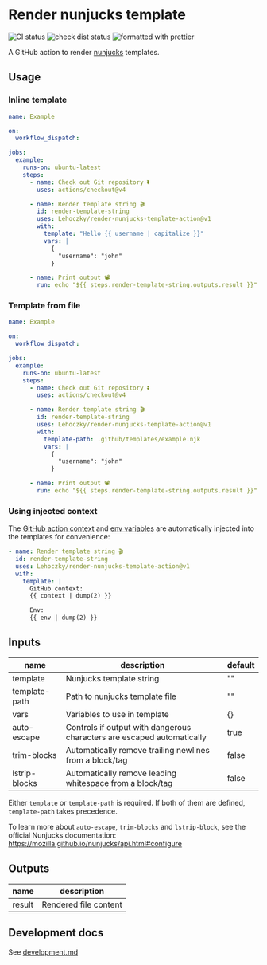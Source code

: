 # Render nunjucks template

![CI status](https://github.com/lehoczky/render-nunjucks-template-action/workflows/CI/badge.svg)
![check dist status](https://github.com/lehoczky/render-nunjucks-template-action/workflows/Check%20dist%2F/badge.svg)
![formatted with prettier](https://img.shields.io/badge/code_style-prettier-ff69b4.svg)

A GitHub action to render [nunjucks](https://mozilla.github.io/nunjucks/) templates.

## Usage

### Inline template

```yml
name: Example

on:
  workflow_dispatch:

jobs:
  example:
    runs-on: ubuntu-latest
    steps:
      - name: Check out Git repository ⏬
        uses: actions/checkout@v4

      - name: Render template string 🎬
        id: render-template-string
        uses: Lehoczky/render-nunjucks-template-action@v1
        with:
          template: "Hello {{ username | capitalize }}"
          vars: |
            { 
              "username": "john" 
            }

      - name: Print output 📽
        run: echo "${{ steps.render-template-string.outputs.result }}"
```

### Template from file

```yml
name: Example

on:
  workflow_dispatch:

jobs:
  example:
    runs-on: ubuntu-latest
    steps:
      - name: Check out Git repository ⏬
        uses: actions/checkout@v4

      - name: Render template string 🎬
        id: render-template-string
        uses: Lehoczky/render-nunjucks-template-action@v1
        with:
          template-path: .github/templates/example.njk
          vars: |
            { 
              "username": "john" 
            }

      - name: Print output 📽
        run: echo "${{ steps.render-template-string.outputs.result }}"
```

### Using injected context

The [GitHub action context](https://docs.github.com/en/actions/learn-github-actions/contexts#github-context) and [env variables](https://docs.github.com/en/actions/learn-github-actions/variables#defining-environment-variables-for-a-single-workflow) are automatically injected into the templates for convenience:

```yml
- name: Render template string 🎬
  id: render-template-string
  uses: Lehoczky/render-nunjucks-template-action@v1
  with:
    template: |
      GitHub context:
      {{ context | dump(2) }}

      Env:
      {{ env | dump(2) }}
```

## Inputs

| name          | description                                                            | default |
| ------------- | ---------------------------------------------------------------------- | ------- |
| template      | Nunjucks template string                                               | ""      |
| template-path | Path to nunjucks template file                                         | ""      |
| vars          | Variables to use in template                                           | {}      |
| auto-escape   | Controls if output with dangerous characters are escaped automatically | true    |
| trim-blocks   | Automatically remove trailing newlines from a block/tag                | false   |
| lstrip-blocks | Automatically remove leading whitespace from a block/tag               | false   |

Either `template` or `template-path` is required. If both of them are defined, `template-path` takes precedence.

To learn more about `auto-escape`, `trim-blocks` and `lstrip-block`, see the official Nunjucks documentation:
<https://mozilla.github.io/nunjucks/api.html#configure>

## Outputs

| name   | description           |
| ------ | --------------------- |
| result | Rendered file content |

## Development docs

See [development.md](docs/development.md)
